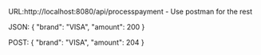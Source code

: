 URL:http://localhost:8080/api/processpayment  - Use postman for the rest

JSON:
{
    "brand": "VISA", 
    "amount": 200
}

POST:
{
    "brand": "VISA", 
    "amount": 204
}
